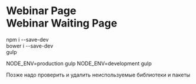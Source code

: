<h1><strong>Webinar Page</strong> <br>Webinar Waiting Page</h1>

npm i --save-dev
<br>
bower i --save-dev
<br>
gulp 

NODE_ENV=production gulp
NODE_ENV=development gulp

Позже надо проверить и удалить неиспользуемые библиотеки и пакеты